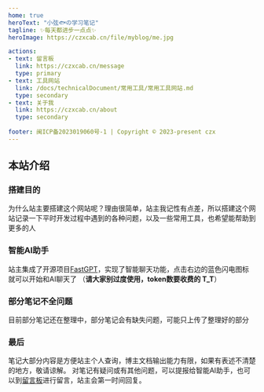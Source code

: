 ```yaml
---
home: true
heroText: "小弦🐟の学习笔记"
tagline: ✨每天都进步一点点✨
heroImage: https://czxcab.cn/file/myblog/me.jpg

actions:
- text: 留言板
  link: https://czxcab.cn/message
  type: primary
- text: 工具网站
  link: /docs/technicalDocument/常用工具/常用工具网站.md
  type: secondary
- text: 关于我
  link: https://czxcab.cn/about
  type: secondary
    
footer: 闽ICP备2023019060号-1 | Copyright © 2023-present czx
---
```


## 本站介绍
### 搭建目的
为什么站主要搭建这个网站呢？理由很简单，站主我记性有点差，所以搭建这个网站记录一下平时开发过程中遇到的各种问题，以及一些常用工具，也希望能帮助到更多的人
### 智能AI助手
站主集成了开源项目[FastGPT](https://github.com/labring/FastGPT)，实现了智能聊天功能，点击右边的蓝色闪电图标就可以开始和AI聊天了 （**请大家别过度使用，token数要收费的 T_T**）
### 部分笔记不全问题
目前部分笔记还在整理中，部分笔记会有缺失问题，可能只上传了整理好的部分
### 最后
笔记大部分内容是方便站主个人查询，博主文档输出能力有限，如果有表述不清楚的地方，敬请谅解。 对笔记有疑问或有其他问题，可以提报给智能AI助手，也可以到[留言板](https://czxcab.cn/message)进行留言，站主会第一时间回复。
